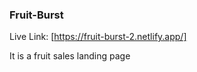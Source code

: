 ### Fruit-Burst
Live Link: [https://fruit-burst-2.netlify.app/]

It is a fruit sales landing page 

